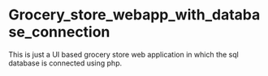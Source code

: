 # Grocery_store_webapp_with_database_connection
This is just a UI based grocery store web application in which the sql database is connected using php.

